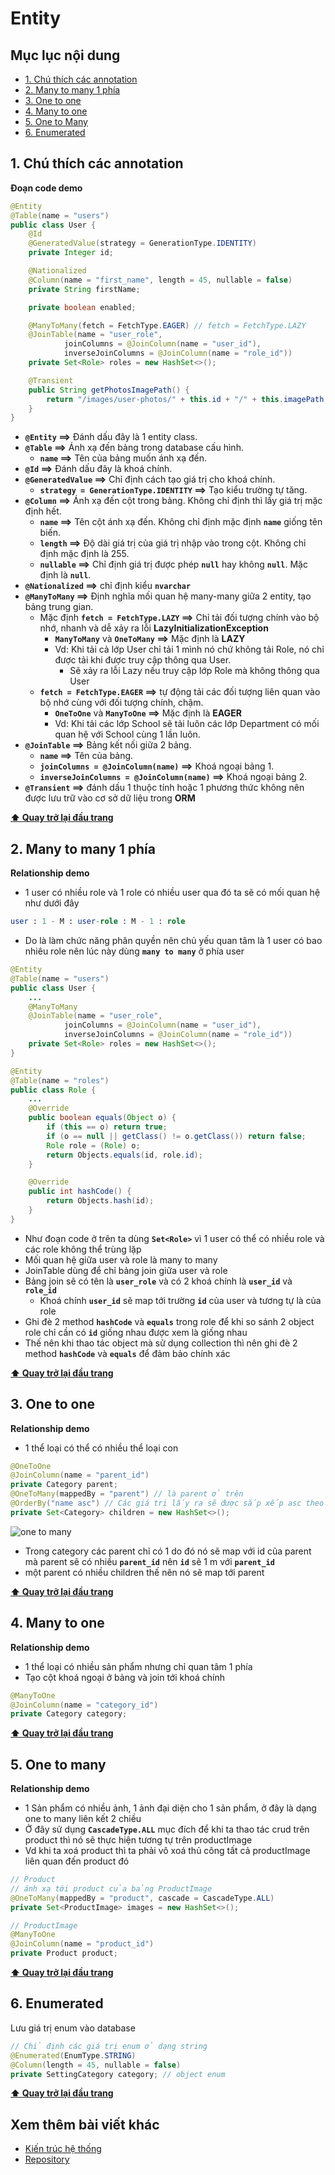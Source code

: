 # Entity

## Mục lục nội dung

- [1. Chú thích các annotation](#1-chú-thích-các-annotation)
- [2. Many to many 1 phía](#2-many-to-many-1-phía)
- [3. One to one](#3-one-to-one)
- [4. Many to one](#4-many-to-one)
- [5. One to Many](#5-one-to-many)
- [6. Enumerated](#6-enumerated)

## 1. Chú thích các annotation

**Đoạn code demo**

```java
@Entity
@Table(name = "users")
public class User {
    @Id
    @GeneratedValue(strategy = GenerationType.IDENTITY)
    private Integer id;

    @Nationalized
    @Column(name = "first_name", length = 45, nullable = false)
    private String firstName;

    private boolean enabled;

    @ManyToMany(fetch = FetchType.EAGER) // fetch = FetchType.LAZY
    @JoinTable(name = "user_role",
            joinColumns = @JoinColumn(name = "user_id"),
            inverseJoinColumns = @JoinColumn(name = "role_id"))
    private Set<Role> roles = new HashSet<>();

    @Transient
    public String getPhotosImagePath() {
        return "/images/user-photos/" + this.id + "/" + this.imagePath;
    }
}
```

- **`@Entity` ==>** Đánh dấu đây là 1 entity class.
- **`@Table` ==>** Ánh xạ đến bảng trong database cấu hình.
  - **`name` ==>** Tên của bảng muốn ánh xạ đến.
- **`@Id` ==>** Đánh dấu đây là khoá chính.
- **`@GeneratedValue` ==>** Chỉ định cách tạo giá trị cho khoá chính.
  - **`strategy = GenerationType.IDENTITY` ==>** Tạo kiểu trường tự tăng.
- **`@Column` ==>** Ánh xạ đến cột trong bảng. Không chỉ định thì lấy giá trị mặc định hết.
  - **`name` ==>** Tên cột ánh xạ đến. Không chỉ định mặc định **`name`** giống tên biến.
  - **`length` ==>** Độ dài giá trị của giá trị nhập vào trong cột. Không chỉ định mặc định là 255.
  - **`nullable` ==>** Chỉ định giá trị được phép **`null`** hay không **`null`**. Mặc định là **`null`**.
- **`@Nationalized` ==>** chỉ định kiểu **`nvarchar`**
- **`@ManyToMany` ==>** Định nghĩa mối quan hệ many-many giữa 2 entity, tạo bảng trung gian.
  - Mặc định **`fetch = FetchType.LAZY` ==>** Chỉ tải đối tượng chính vào bộ nhớ, nhanh và dễ xảy ra lỗi **LazyInitializationException**
    - **`ManyToMany`** và **`OneToMany` ==>** Mặc định là **LAZY**
    - Vd: Khi tải cả lớp User chỉ tải 1 mình nó chứ không tải Role, nó chỉ được tải khi được truy cập thông qua User.
      - Sẽ xảy ra lỗi Lazy nếu truy cập lớp Role mà không thông qua User
  - **`fetch = FetchType.EAGER` ==>** tự động tải các đối tượng liên quan vào bộ nhớ cùng với đối tượng chính, chậm.
    - **`OneToOne`** và **`ManyToOne` ==>** Mặc định là **EAGER**
    - Vd: Khi tải các lớp School sẽ tải luôn các lớp Department có mối quan hệ với School cùng 1 lần luôn.
- **`@JoinTable` ==>** Bảng kết nối giữa 2 bảng.
  - **`name` ==>** Tên của bảng.
  - **`joinColumns = @JoinColumn(name)` ==>** Khoá ngoại bảng 1.
  - **`inverseJoinColumns = @JoinColumn(name)` ==>** Khoá ngoại bảng 2.
- **`@Transient` ==>** đánh dấu 1 thuộc tính hoặc 1 phương thức không nên được lưu trữ vào cơ sở dữ liệu trong **ORM**

**[⬆ Quay trở lại đầu trang](#mục-lục-nội-dung)**

## 2. Many to many 1 phía

**Relationship demo**

- 1 user có nhiều role và 1 role có nhiều user qua đó ta sẽ có mối quan hệ như dưới đây

```sql
user : 1 - M : user-role : M - 1 : role
```

- Do là làm chức năng phân quyền nên chủ yếu quan tâm là 1 user có bao nhiêu role nên lúc này dùng **`many to many`** ở phía user

```java
@Entity
@Table(name = "users")
public class User {
    ...
    @ManyToMany
    @JoinTable(name = "user_role",
            joinColumns = @JoinColumn(name = "user_id"),
            inverseJoinColumns = @JoinColumn(name = "role_id"))
    private Set<Role> roles = new HashSet<>();
}

@Entity
@Table(name = "roles")
public class Role {
    ...
    @Override
    public boolean equals(Object o) {
        if (this == o) return true;
        if (o == null || getClass() != o.getClass()) return false;
        Role role = (Role) o;
        return Objects.equals(id, role.id);
    }

    @Override
    public int hashCode() {
        return Objects.hash(id);
    }
}
```

- Như đoạn code ở trên ta dùng **`Set<Role>`** vì 1 user có thể có nhiều role và các role không thể trùng lặp
- Mối quan hệ giữa user và role là many to many
- JoinTable dùng để chỉ bảng join giữa user và role
- Bảng join sẽ có tên là **`user_role`** và có 2 khoá chính là **`user_id`** và **`role_id`**
  - Khoá chính **`user_id`** sẽ map tới trường **`id`** của user và tương tự là của role
- Ghi đè 2 method **`hashCode`** và **`equals`** trong role để khi so sánh 2 object role chỉ cần có **`id`** giống nhau được xem là giống nhau
- Thế nên khi thao tác object mà sử dụng collection thì nên ghi đè 2 method **`hashCode`** và **`equals`** để đảm bảo chính xác

**[⬆ Quay trở lại đầu trang](#mục-lục-nội-dung)**

## 3. One to one

**Relationship demo**

- 1 thể loại có thể có nhiều thể loại con

```java
@OneToOne
@JoinColumn(name = "parent_id")
private Category parent;
@OneToMany(mappedBy = "parent") // là parent ở trên
@OrderBy("name asc") // Các giá trị lấy ra sẽ được sắp xếp asc theo name
private Set<Category> children = new HashSet<>();
```

![one to many](/assets/day3-one-to-many.jpg)

- Trong category các parent chỉ có 1 do đó nó sẽ map với id của parent mà parent sẽ có nhiều **`parent_id`** nên **`id`** sẽ 1 m với **`parent_id`**
- một parent có nhiều children thế nên nó sẽ map tới parent

**[⬆ Quay trở lại đầu trang](#mục-lục-nội-dung)**

## 4. Many to one

**Relationship demo**

- 1 thể loại có nhiều sản phẩm nhưng chỉ quan tâm 1 phía
- Tạo cột khoá ngoại ở bảng và join tới khoá chính

```java
@ManyToOne
@JoinColumn(name = "category_id")
private Category category;
```

**[⬆ Quay trở lại đầu trang](#mục-lục-nội-dung)**

## 5. One to many

**Relationship demo**

- 1 Sản phẩm có nhiều ảnh, 1 ảnh đại diện cho 1 sản phẩm, ở đây là dạng one to many liên kết 2 chiều
- Ở đây sử dụng **`CascadeType.ALL`** mục đích để khi ta thao tác crud trên product thì nó sẽ thực hiện tương tự trên productImage
- Vd khi ta xoá product thì ta phải vô xoá thủ công tất cả productImage liên quan đến product đó

```java
// Product
// ánh xạ tới product của bảng ProductImage
@OneToMany(mappedBy = "product", cascade = CascadeType.ALL)
private Set<ProductImage> images = new HashSet<>();

// ProductImage
@ManyToOne
@JoinColumn(name = "product_id")
private Product product;
```

**[⬆ Quay trở lại đầu trang](#mục-lục-nội-dung)**

## 6. Enumerated

Lưu giá trị enum vào database

```java
// Chỉ định các giá trị enum ở dạng string
@Enumerated(EnumType.STRING)
@Column(length = 45, nullable = false)
private SettingCategory category; // object enum
```

**[⬆ Quay trở lại đầu trang](#mục-lục-nội-dung)**

## Xem thêm bài viết khác

- [Kiến trúc hệ thống](Day002.md)
- [Repository](Day004.md)
